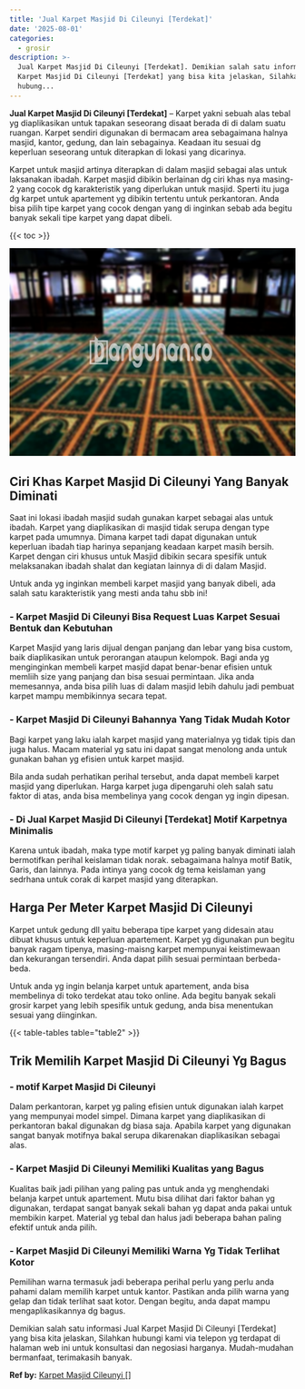 ```yaml
---
title: 'Jual Karpet Masjid Di Cileunyi [Terdekat]'
date: '2025-08-01'
categories:
  - grosir
description: >-
  Jual Karpet Masjid Di Cileunyi [Terdekat]. Demikian salah satu informasi Jual
  Karpet Masjid Di Cileunyi [Terdekat] yang bisa kita jelaskan, Silahkan
  hubung...
---
```


**Jual Karpet Masjid Di Cileunyi \[Terdekat\]** – Karpet yakni sebuah alas tebal yg diaplikasikan untuk tapakan seseorang disaat berada di di dalam suatu ruangan. Karpet sendiri digunakan di bermacam area sebagaimana halnya masjid, kantor, gedung, dan lain sebagainya. Keadaan itu sesuai dg keperluan seseorang untuk diterapkan di lokasi yang dicarinya.

Karpet untuk masjid artinya diterapkan di dalam masjid sebagai alas untuk laksanakan ibadah. Karpet masjid dibikin berlainan dg ciri khas nya masing-2 yang cocok dg karakteristik yang diperlukan untuk masjid. Sperti itu juga dg karpet untuk apartement yg dibikin tertentu untuk perkantoran. Anda bisa pilih tipe karpet yang cocok dengan yang di inginkan sebab ada begitu banyak sekali tipe karpet yang dapat dibeli.

{{< toc >}}

![Jual Karpet Masjid Di Cileunyi [Terdekat]](/images/grosir-karpet-murah-67.png)

## Ciri Khas Karpet Masjid Di Cileunyi Yang Banyak Diminati

Saat ini lokasi ibadah masjid sudah gunakan karpet sebagai alas untuk ibadah. Karpet yang diaplikasikan di masjid tidak serupa dengan type karpet pada umumnya. Dimana karpet tadi dapat digunakan untuk keperluan ibadah tiap harinya sepanjang keadaan karpet masih bersih. Karpet dengan ciri khusus untuk Masjid dibikin secara spesifik untuk melaksanakan ibadah shalat dan kegiatan lainnya di di dalam Masjid.

Untuk anda yg inginkan membeli karpet masjid yang banyak dibeli, ada salah satu karakteristik yang mesti anda tahu sbb ini!

### \- Karpet Masjid Di Cileunyi Bisa Request Luas Karpet Sesuai Bentuk dan Kebutuhan

Karpet Masjid yang laris dijual dengan panjang dan lebar yang bisa custom, baik diaplikasikan untuk perorangan ataupun kelompok. Bagi anda yg menginginkan membeli karpet masjid dapat benar-benar efisien untuk memliih size yang panjang dan bisa sesuai permintaan. Jika anda memesannya, anda bisa pilih luas di dalam masjid lebih dahulu jadi pembuat karpet mampu membikinnya secara tepat.

### \- Karpet Masjid Di Cileunyi Bahannya Yang Tidak Mudah Kotor

Bagi karpet yang laku ialah karpet masjid yang materialnya yg tidak tipis dan juga halus. Macam material yg satu ini dapat sangat menolong anda untuk gunakan bahan yg efisien untuk karpet masjid.

Bila anda sudah perhatikan perihal tersebut, anda dapat membeli karpet masjid yang diperlukan. Harga karpet juga dipengaruhi oleh salah satu faktor di atas, anda bisa membelinya yang cocok dengan yg ingin dipesan.

### \- Di Jual Karpet Masjid Di Cileunyi \[Terdekat\] Motif Karpetnya Minimalis

Karena untuk ibadah, maka type motif karpet yg paling banyak diminati ialah bermotifkan perihal keislaman tidak norak. sebagaimana halnya motif Batik, Garis, dan lainnya. Pada intinya yang cocok dg tema keislaman yang sedrhana untuk corak di karpet masjid yang diterapkan.

## Harga Per Meter Karpet Masjid Di Cileunyi

Karpet untuk gedung dll yaitu beberapa tipe karpet yang didesain atau dibuat khusus untuk keperluan apartement. Karpet yg digunakan pun begitu banyak ragam tipenya, masing-maisng karpet mempunyai keistimewaan dan kekurangan tersendiri. Anda dapat pilih sesuai permintaan berbeda-beda.

Untuk anda yg ingin belanja karpet untuk apartement, anda bisa membelinya di toko terdekat atau toko online. Ada begitu banyak sekali grosir karpet yang lebih spesifik untuk gedung, anda bisa menentukan sesuai yang diinginkan.

{{< table-tables table="table2" >}}

## Trik Memilih Karpet Masjid Di Cileunyi Yg Bagus

### \- motif Karpet Masjid Di Cileunyi

Dalam perkantoran, karpet yg paling efisien untuk digunakan ialah karpet yang mempunyai model simpel. Dimana karpet yang diaplikasikan di perkantoran bakal digunakan dg biasa saja. Apabila karpet yang digunakan sangat banyak motifnya bakal serupa dikarenakan diaplikasikan sebagai alas.

### \- Karpet Masjid Di Cileunyi Memiliki Kualitas yang Bagus

Kualitas baik jadi pilihan yang paling pas untuk anda yg menghendaki belanja karpet untuk apartement. Mutu bisa dilihat dari faktor bahan yg digunakan, terdapat sangat banyak sekali bahan yg dapat anda pakai untuk membikin karpet. Material yg tebal dan halus jadi beberapa bahan paling efektif untuk anda pilih.

### \- Karpet Masjid Di Cileunyi Memiliki Warna Yg Tidak Terlihat Kotor

Pemilihan warna termasuk jadi beberapa perihal perlu yang perlu anda pahami dalam memilih karpet untuk kantor. Pastikan anda pilih warna yang gelap dan tidak terlihat saat kotor. Dengan begitu, anda dapat mampu mengaplikasikannya dg bagus.

Demikian salah satu informasi Jual Karpet Masjid Di Cileunyi \[Terdekat\] yang bisa kita jelaskan, Silahkan hubungi kami via telepon yg terdapat di halaman web ini untuk konsultasi dan negosiasi harganya. Mudah-mudahan bermanfaat, terimakasih banyak.

**Ref by:**  [Karpet Masjid Cileunyi []](https://id.wikipedia.org/wiki/Karpet)
